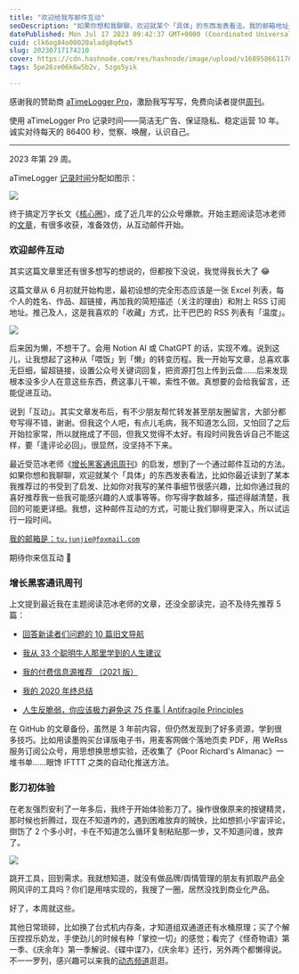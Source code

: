 ```yaml
---
title: "欢迎给我写邮件互动"
seoDescription: "如果你想和我聊聊，欢迎就某个「具体」的东西发表看法。我的邮箱地址是：tu.junjie@foxmail.com。"
datePublished: Mon Jul 17 2023 09:42:37 GMT+0000 (Coordinated Universal Time)
cuid: clk6og84o00020aladg8qdwt5
slug: 20230717174210
cover: https://cdn.hashnode.com/res/hashnode/image/upload/v1689586611789/9818809b-b7eb-454f-bb0a-8fbfc8206005.jpeg
tags: 5pe26ze06k6w5b2v, 5zgo5yik

---
```


感谢我的赞助商 [aTimeLogger Pro](https://atimelogger.pro/)，激励我写写写，免费向读者提供[周刊](https://mp.weixin.qq.com/mp/appmsgalbum?__biz=MzI3MzU5MDA1OQ==&action=getalbum&album_id=2675015646262542337#wechat_redirect)。

使用 aTimeLogger Pro 记录时间——简洁无广告、保证隐私、稳定运营 10 年。诚实对待每天的 86400 秒，觉察、唤醒，认识自己。

---

2023 年第 29 周。

aTimeLogger [记录时间](https://mp.weixin.qq.com/s/iufaGiryP9kOomakbNpdOg)分配如图示：

![](https://cdn.hashnode.com/res/hashnode/image/upload/v1689586627244/cb0c0e3d-90ec-4c56-8d8c-2b794300d7f3.jpeg)

终于搞定万字长文《[核心圈](https://mp.weixin.qq.com/s/K0-8kgInIZGcLiec3bK65g)》，成了近几年的公众号爆款。开始主题阅读范冰老师的[文章](https://mp.weixin.qq.com/s/70CYwv0Chy4kGscCg1Ik7A)，有很多收获，准备效仿，从互动邮件开始。

### 欢迎邮件互动

其实这篇文章里还有很多想写的想说的，但都按下没说，我觉得我长大了 😂

这篇文章从 6 月初就开始构思，最初设想的完全形态应该是一张 Excel 列表，每个人的姓名、作品、超链接，再加我的简短描述（关注的理由）和附上 RSS 订阅地址。推己及人，这是我喜欢的「收藏」方式，比干巴巴的 RSS 列表有「温度」。

![](https://cdn.hashnode.com/res/hashnode/image/upload/v1689586741004/f2f5e0a8-c93b-4c4f-90af-099cff041aa5.jpeg)

后来因为懒，不想干了。会用 Notion AI 或 ChatGPT 的话，实现不难。说到这儿，让我想起了这种从「喂饭」到「懒」的转变历程。我一开始写文章，总喜欢事无巨细，留超链接，设置公众号关键词回复，把资源打包上传到云盘……后来发现根本没多少人在意这些东西，费这事儿干嘛，索性不做。真想要的会给我留言，还能促进互动。

说到「互动」。其实文章发布后，有不少朋友帮忙转发甚至朋友圈留言，大部分都夸写得不错，谢谢。但我这个人吧，有点儿毛病，我不知道怎么回，又怕回了之后开始拉家常，所以就拖成了不回，但我又觉得不太好。有段时间我告诉自己不能这样，要「逢评论必回」。很显然，没坚持不下来。

最近受范冰老师《[增长黑客通讯周刊](https://github.com/xdash/GHacker_Newsletter)》的启发，想到了一个通过邮件互动的方法。如果你想和我聊聊，欢迎就某个「具体」的东西发表看法，比如你最近读到了某本我推荐过的书受到了启发、比如你对我写的某件事细节很感兴趣，比如你通过我的喜好推荐我一些我可能感兴趣的人或事等等。你写得字数越多，描述得越清楚，我回的可能更详细。我想，这种邮件互动的方式，可能让我们聊得更深入，所以试运行一段时间。

[我的邮箱是：`tu.junjie@foxmail.com`](mailto:我的邮箱是：tu.junjie@foxmail.com)

期待你来信互动 📧

### 增长黑客通讯周刊

上文提到最近我在主题阅读范冰老师的文章，还没全部读完，迫不及待先推荐 5 篇：

* [回答新读者们问题的 10 篇旧文导航](https://mp.weixin.qq.com/s/ve9aMKvSLtdfT5CcOcKprA)
    
* [我从 33 个聪明牛人那里学到的人生建议](https://mp.weixin.qq.com/s/NXxG1_upQ3LqYyqh2VfEPA)
    
* [我的付费信息源推荐 （2021 版）](https://mp.weixin.qq.com/s/_onlqa1U23_Dyv_vngns3g)
    
* [我的 2020 年终总结](http://xdash.one/my-2020-review.html)
    
* [人生反脆弱，你应该极力避免这 75 件事 | Antifragile Principles](https://mp.weixin.qq.com/s/62z72PniXwG-3f2a-YSx6g)
    

在 GitHub 的文章备份，虽然是 3 年前内容，但仍然发现到了好多资源，学到很多技巧。比如用读墨购买台译版电子书，用麦客网做个落地页卖 PDF，用 WeRss 服务订阅公众号，用思想换思想实验，还收集了《Poor Richard's Almanac》一堆书单……眼馋 IFTTT 之类的自动化推送方法。

### 影刀初体验

在老友强烈安利了一年多后，我终于开始体验影刀了。操作很像原来的按键精灵，那时候也折腾过，现在不知道咋的，遇到困难放弃的贼快，比如想抓小宇宙评论，捯饬了 2 个多小时，卡在不知道怎么循环复制粘贴那一步，又不知道问谁，放弃了。

![](https://cdn.hashnode.com/res/hashnode/image/upload/v1689586841235/1fd4e1fa-dbbb-45cd-8171-66287ab1456c.png)

跳开工具，回到需求。我就想知道，就没有做品牌/舆情管理的朋友有抓取产品全网风评的工具吗？你们是用啥实现的，我搜了一圈，居然没找到商业化产品。

好了，本周就这些。

其他日常琐碎，比如换了台式机内存条，才知道组双通道还有水桶原理；买了个解压捏捏乐奶龙，手使劲儿的时候有种「掌控一切」的感觉；看完了《怪奇物语》第一季、《庆余年》第一季解说、《碟中谍7》，《庆余年》还行，另外两个都懒得说。不一一罗列，感兴趣可以来我的[动态频道](https://mp.weixin.qq.com/s/A_yK10ktL8Nl7RzsnGwzEg)逛逛。